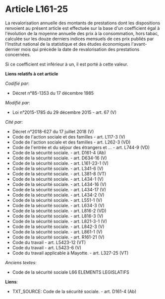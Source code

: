 # Article L161-25

La revalorisation annuelle des montants de prestations dont les dispositions renvoient au présent article est effectuée sur
la base d'un coefficient égal à l'évolution de la moyenne annuelle des prix à la consommation, hors tabac, calculée sur les
douze derniers indices mensuels de ces prix publiés par l'Institut national de la statistique et des études économiques
l'avant-dernier mois qui précède la date de revalorisation des prestations concernées.

Si ce coefficient est inférieur à un, il est porté à cette valeur.

**Liens relatifs à cet article**

_Codifié par_:

  - Décret n°85-1353 du 17 décembre 1985

_Modifié par_:

  - Loi n°2015-1785 du 29 décembre 2015 - art. 67 (V)

_Cité par_:

  - Décret n°2018-627 du 17 juillet 2018 (V)
  - Code de l'action sociale et des familles - art. L117-3 (V)
  - Code de l'action sociale et des familles - art. L262-3 (VD)
  - Code de l'entrée et du séjour des étrangers et ... - art. L744-9 (VD)
  - Code de la sécurité sociale. - art. D161-4 (Ab)
  - Code de la sécurité sociale. - art. D634-16 (V)
  - Code de la sécurité sociale. - art. L161-23-1 (V)
  - Code de la sécurité sociale. - art. L341-6 (V)
  - Code de la sécurité sociale. - art. L381-8 (VT)
  - Code de la sécurité sociale. - art. L434-1 (V)
  - Code de la sécurité sociale. - art. L434-16 (V)
  - Code de la sécurité sociale. - art. L434-17 (V)
  - Code de la sécurité sociale. - art. L434-2 (V)
  - Code de la sécurité sociale. - art. L551-1 (V)
  - Code de la sécurité sociale. - art. L634-3 (V)
  - Code de la sécurité sociale. - art. L816-2 (VD)
  - Code de la sécurité sociale. - art. L816-3 (V)
  - Code de la sécurité sociale. - art. L821-3-1 (V)
  - Code de la sécurité sociale. - art. L842-3 (V)
  - Code de la sécurité sociale. - art. L861-1 (V)
  - Code de la sécurité sociale. - art. R161-21 (V)
  - Code du travail - art. L5423-12 (VT)
  - Code du travail - art. L5423-6 (V)
  - Code du travail applicable à Mayotte. - art. L327-25 (VT)

_Anciens textes_:

  - Code de la sécurité sociale L66 ELEMENTS LEGISLATIFS

**Liens**:

  - TXT_SOURCE: Code de la sécurité sociale. - art. D161-4 (Ab)
